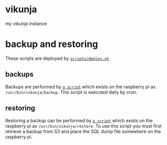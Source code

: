 # vikunja
my vikunja instance

# backup and restoring
These scripts are deployed by [`scripts/deploy.sh`](./scripts/deploy.sh)

## backups
Backups are performed by [`a script`](./src/usr/bin/vikunja/backup.sh) which exists on the raspberry pi as
`/usr/bin/vikunja/backup`. This script is executed daily by cron.

## restoring
Restoring a backup can be performed by [`a script`](./src/usr/bin/vikunja/restore.sh) which exists on the raspberry
pi as `/usr/bin/vikunja/restore`. To use this script you must first retrieve a backup from S3 and place the SQL dump
file somewhere on the raspberry pi.
